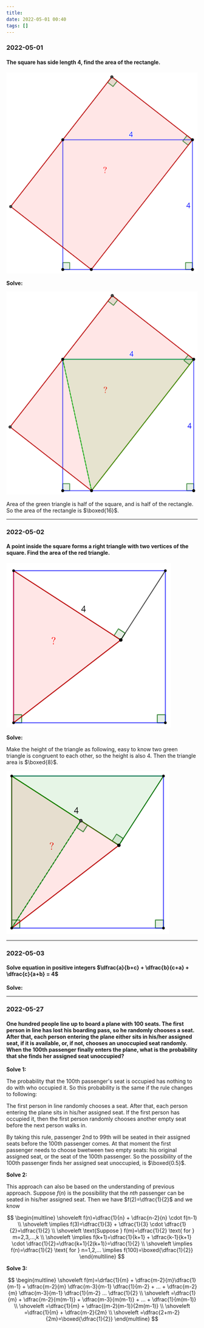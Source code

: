 ```yaml
---
title:
date: 2022-05-01 00:40
tags: []
---
```


### 2022-05-01

#### The square has side length $4$, find the area of the rectangle.

![image-20220501004222065](/assets/images/2022-05/image-20220501004222065.png)

**Solve:**

![image-20220501004522169](/assets/images/2022-05/image-20220501004522169.png)

Area of the green triangle is half of the square, and is half of the rectangle. So the area of the rectangle is $\boxed{16}$.

---

### 2022-05-02

#### A point inside the square forms a right triangle with two vertices of the square. Find the area of the red triangle.

![image-20220501005115874](/assets/images/2022-05/image-20220501005115874.png)

**Solve:**

Make the height of the triangle as following, easy to know two green triangle is congruent to each other, so the height is also $4$. Then the triangle area is $\boxed{8}$.

![image-20220501005436405](/assets/images/2022-05/image-20220501005436405.png)

---

### 2022-05-03

#### Solve equation in positive integers $\dfrac{a}{b+c} + \dfrac{b}{c+a} + \dfrac{c}{a+b} = 4$

**Solve:**

---

### 2022-05-27

#### One hundred people line up to board a plane with 100 seats. The first person in line has lost his boarding pass, so he randomly chooses a seat. After that, each person entering the plane either sits in his/her assigned seat, if it is available, or, if not, chooses an unoccupied seat randomly. When the 100th passenger finally enters the plane, what is the probability that she finds her assigned seat unoccupied?

**Solve 1:**

The probability that the 100th passenger's seat is occupied has nothing to do with who occupied it. So this probability is the same if the rule changes to following:

The first person in line randomly chooses a seat. After that, each person entering the plane sits in his/her assigned seat. If the first person has occupied it, then the first person randomly chooses another empty seat before the next person walks in.

By taking this rule, passenger 2nd to 99th will be seated in their assigned seats before the 100th passenger comes. At that moment the first passenger needs to choose bwetween two empty seats: his original assigned seat, or the seat of the 100th passenger. So the possibility of the 100th passenger finds her assigned seat unoccupied, is $\boxed{0.5}$.

**Solve 2:**

This approach can also be based on the understanding of previous approach. Suppose $f(n)$ is the possibility that the $nth$ passenger can be seated in his/her assigned seat. Then we have $f(2)=\dfrac{1}{2}$ and we know

$$
\begin{multline}
\shoveleft f(n)=\dfrac{1}{n} + \dfrac{n-2}{n} \cdot f(n-1) \\
\shoveleft \implies f(3)=\dfrac{1}{3} + \dfrac{1}{3} \cdot \dfrac{1}{2}=\dfrac{1}{2} \\
\shoveleft \text{Suppose } f(m)=\dfrac{1}{2} \text{ for } m=2,3,...,k \\
\shoveleft \implies f(k+1)=\dfrac{1}{k+1} + \dfrac{k-1}{k+1} \cdot \dfrac{1}{2}=\dfrac{k+1}{2(k+1)}=\dfrac{1}{2} \\
\shoveleft \implies f(n)=\dfrac{1}{2} \text{ for } n=1,2,... \implies f(100)=\boxed{\dfrac{1}{2}}
\end{multiline}
$$

**Solve 3:**

$$
\begin{multline}
\shoveleft f(m)=\drfac{1}{m} + \dfrac{m-2}{m}\dfrac{1}{m-1} + \dfrac{m-2}{m} \dfrac{m-3}{m-1} \dfrac{1}{m-2} + ... + \dfrac{m-2}{m} \dfrac{m-3}{m-1} \dfrac{1}{m-2} ... \dfrac{1}{2} \\
\shoveleft =\dfrac{1}{m} + \dfrac{m-2}{m(m-1)} + \dfrac{m-3}{m(m-1)} + ... + \dfrac{1}{m(m-1)} \\
\shoveleft =\dfrac{1}{m} + \dfrac{(m-2)(m-1)}{2m(m-1)} \\
\shoveleft =\dfrac{1}{m} + \dfrac{m-2}{2m} \\
\shoveleft =\dfrac{2+m-2}{2m}=\boxed{\dfrac{1}{2}}
\end{multline}
$$
